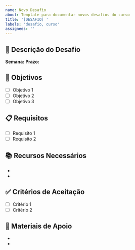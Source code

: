 ```yaml
---
name: Novo Desafio
about: Template para documentar novos desafios do curso
title: '[DESAFIO] '
labels: 'desafio, curso'
assignees: ''
---
```


## 📝 Descrição do Desafio

**Semana:** 
**Prazo:** 

## 🎯 Objetivos

- [ ] Objetivo 1
- [ ] Objetivo 2
- [ ] Objetivo 3

## 📋 Requisitos

- [ ] Requisito 1
- [ ] Requisito 2

## 📚 Recursos Necessários

- 
- 

## ✅ Critérios de Aceitação

- [ ] Critério 1
- [ ] Critério 2

## 📎 Materiais de Apoio

- 
- 
